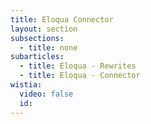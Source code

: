```yaml
---
title: Eloqua Connector
layout: section
subsections:
  - title: none
subarticles:
  - title: Eloqua - Rewrites
  - title: Eloqua - Connector
wistia:
  video: false
  id:
---
```



